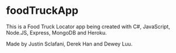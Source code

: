 # foodTruckApp

This is a Food Truck Locator app being created with C#, JavaScript, Node.JS, Express, MongoDB and Heroku.

Made by Justin Sclafani, Derek Han and Dewey Luu.
